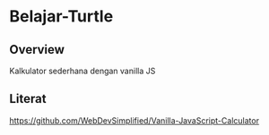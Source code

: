 # Belajar-Turtle

## Overview
Kalkulator sederhana dengan vanilla JS

## Literat
https://github.com/WebDevSimplified/Vanilla-JavaScript-Calculator
